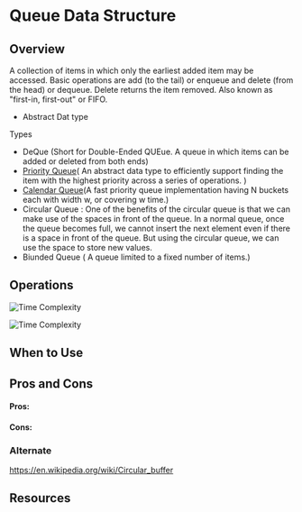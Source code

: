 # Queue Data Structure

## Overview
A collection of items in which only the earliest added item may be accessed. Basic operations are add (to the tail) or enqueue and delete (from the head) or dequeue. Delete returns the item removed. Also known as "first-in, first-out" or FIFO.
- Abstract Dat type

Types
- DeQue (Short for Double-Ended QUEue. A queue in which items can be added or deleted from both ends)
- [Priority Queue](https://xlinux.nist.gov/dads/HTML/priorityque.html)( An abstract data type to efficiently support finding the item with the highest priority across a series of operations. )
- [Calendar Queue](https://xlinux.nist.gov/dads/HTML/calendarQueue.html)(A fast priority queue implementation having N buckets each with width w, or covering w time.)
- Circular Queue : One of the benefits of the circular queue is that we can make use of the spaces in front of the queue. In a normal queue, once the queue becomes full, we cannot insert the next element even if there is a space in front of the queue. But using the circular queue, we can use the space to store new values.
- Biunded Queue ( A queue limited to a fixed number of items.)

## Operations

![Time Complexity](./operations.png)

![Time Complexity](./abc.png)


## When to Use

## Pros and Cons

#### Pros:


#### Cons:


### Alternate
https://en.wikipedia.org/wiki/Circular_buffer


## Resources
